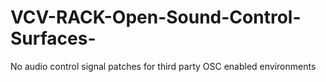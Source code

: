 # VCV-RACK-Open-Sound-Control-Surfaces-
No audio control signal patches for third party OSC enabled environments
